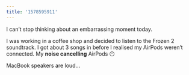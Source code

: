 ```yaml
---
title: '1578595911'
---
```

I can’t stop thinking about an embarrassing moment today.

I was working in a coffee shop and decided to listen to the Frozen 2 soundtrack. I got about 3 songs in before I realised my AirPods weren’t connected. My **noise cancelling** AirPods 😶

MacBook speakers are loud…